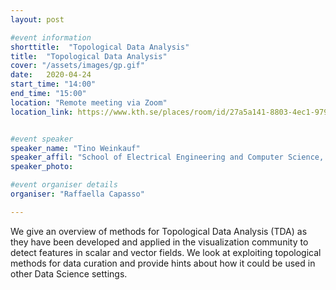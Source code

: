 ```yaml
---
layout: post

#event information
shorttitle:  "Topological Data Analysis"
title:  "Topological Data Analysis"
cover: "/assets/images/gp.gif"
date:   2020-04-24
start_time: "14:00"
end_time: "15:00"
location: "Remote meeting via Zoom"
location_link: https://www.kth.se/places/room/id/27a5a141-8803-4ec1-9795-d3afe3f40673


#event speaker
speaker_name: "Tino Weinkauf"
speaker_affil: "School of Electrical Engineering and Computer Science, KTH"
speaker_photo:

#event organiser details
organiser: "Raffaella Capasso"

---
```

We give an overview of methods for Topological Data Analysis (TDA) as
they have been developed and applied in the visualization community to
detect features in scalar and vector fields. We look at exploiting
topological methods for data curation and provide hints about how it
could be used in other Data Science settings.
